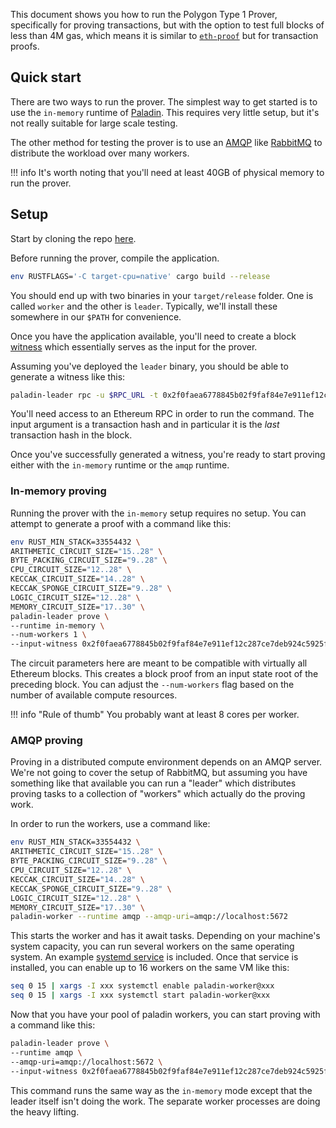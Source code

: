 <!--
---
comments: true
---
-->

This document shows you how to run the Polygon Type 1 Prover, specifically for proving transactions, but with the option to test full blocks of less than 4M gas, which means it is similar to [`eth-proof`](https://github.com/wborgeaud/eth-proof) but for transaction proofs.

## Quick start

There are two ways to run the prover. The simplest way to get started is to use the `in-memory` runtime of [Paladin](https://github.com/0xPolygonZero/paladin). This requires very little setup, but it's not really suitable for large scale testing. 

The other method for testing the prover is to use an [AMQP](https://en.wikipedia.org/wiki/Advanced_Message_Queuing_Protocol) like [RabbitMQ](https://en.wikipedia.org/wiki/RabbitMQ) to distribute the workload over many workers.

!!! info
    It's worth noting that you'll need at least 40GB of physical memory to run the prover.

## Setup

Start by cloning the repo [here](https://github.com/0xPolygonZero/eth-tx-proof/tree/jhilliard/deployment).

Before running the prover, compile the application. 

```bash
env RUSTFLAGS='-C target-cpu=native' cargo build --release
```

You should end up with two binaries in your `target/release` folder. One is called `worker` and the other is `leader`. Typically, we'll install these somewhere in our `$PATH` for convenience.

Once you have the application available, you'll need to create a block [witness](https://nmohnblatt.github.io/zk-jargon-decoder/definitions/witness.html) which essentially serves as the input for the prover. 

Assuming you've deployed the `leader` binary, you should be able to generate a witness like this:

```bash
paladin-leader rpc -u $RPC_URL -t 0x2f0faea6778845b02f9faf84e7e911ef12c287ce7deb924c5925f3626c77906e > 0x2f0faea6778845b02f9faf84e7e911ef12c287ce7deb924c5925f3626c77906e.json
```

You'll need access to an Ethereum RPC in order to run the command. The input argument is a transaction hash and in particular it is the _last_ transaction hash in the block.

Once you've successfully generated a witness, you're ready to start proving either with the `in-memory` runtime or the `amqp` runtime.

### In-memory proving

Running the prover with the `in-memory` setup requires no setup. You can attempt to generate a proof with a command like this:

```bash
env RUST_MIN_STACK=33554432 \
ARITHMETIC_CIRCUIT_SIZE="15..28" \
BYTE_PACKING_CIRCUIT_SIZE="9..28" \
CPU_CIRCUIT_SIZE="12..28" \
KECCAK_CIRCUIT_SIZE="14..28" \
KECCAK_SPONGE_CIRCUIT_SIZE="9..28" \
LOGIC_CIRCUIT_SIZE="12..28" \
MEMORY_CIRCUIT_SIZE="17..30" \
paladin-leader prove \
--runtime in-memory \
--num-workers 1 \
--input-witness 0x2f0faea6778845b02f9faf84e7e911ef12c287ce7deb924c5925f3626c77906e.json
```

The circuit parameters here are meant to be compatible with virtually all Ethereum blocks. This creates a block proof from an input state root of the preceding block. You can adjust the `--num-workers` flag based on the number of available compute resources. 

!!! info "Rule of thumb" 
    You probably want at least 8 cores per worker.

### AMQP proving

Proving in a distributed compute environment depends on an AMQP server. We're not going to cover the setup of RabbitMQ, but assuming you have something like that available you can run a "leader" which
distributes proving tasks to a collection of "workers" which actually do the proving work.

In order to run the workers, use a command like:

```bash
env RUST_MIN_STACK=33554432 \
ARITHMETIC_CIRCUIT_SIZE="15..28" \
BYTE_PACKING_CIRCUIT_SIZE="9..28" \
CPU_CIRCUIT_SIZE="12..28" \
KECCAK_CIRCUIT_SIZE="14..28" \
KECCAK_SPONGE_CIRCUIT_SIZE="9..28" \
LOGIC_CIRCUIT_SIZE="12..28" \
MEMORY_CIRCUIT_SIZE="17..30" \
paladin-worker --runtime amqp --amqp-uri=amqp://localhost:5672
```

This starts the worker and has it await tasks. Depending on your machine's system capacity, you can run several workers on the same operating system. An example [systemd service](https://github.com/0xPolygonZero/eth-tx-proof/blob/jhilliard/deployment/deploy/paladin-worker@.service) is included. Once that service is installed, you can enable up to 16 workers on the same VM like this:

```bash
seq 0 15 | xargs -I xxx systemctl enable paladin-worker@xxx
seq 0 15 | xargs -I xxx systemctl start paladin-worker@xxx
```

Now that you have your pool of paladin workers, you can start proving with a command like this:

```bash
paladin-leader prove \
--runtime amqp \
--amqp-uri=amqp://localhost:5672 \
--input-witness 0x2f0faea6778845b02f9faf84e7e911ef12c287ce7deb924c5925f3626c77906e.json
```

This command runs the same way as the `in-memory` mode except that the leader itself isn't doing the work. The separate worker processes are doing the heavy lifting.
